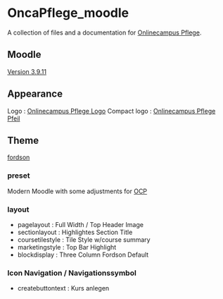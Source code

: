 # OncaPflege_moodle
A collection of files and a documentation for [Onlinecampus Pflege](https://www.onlinecampus-pflege.de).

## Moodle
[Version 3.9.11](https://github.com/moodle/moodle/tree/MOODLE_39_STABLE)

## Appearance
Logo : [Onlinecampus Pflege Logo]()
Compact logo : [Onlinecampus Pflege Pfeil]()

## Theme
[fordson](https://github.com/dbnschools/moodle-theme_fordson)

### preset
Modern Moodle with some adjustments for [OCP](https://github.com/tinjohn/OncaPflege_moodle/blob/main/presets/OCP%20Modern%20Moodle.scss)

### layout
- pagelayout : Full Width / Top Header Image
- sectionlayout : Highlightes Section Title
- coursetilestyle : Tile Style w/course summary
- marketingstyle : Top Bar Highlight
- blockdisplay : Three Column Fordson Default   

### Icon Navigation / Navigationssymbol
- createbuttontext : Kurs anlegen  
